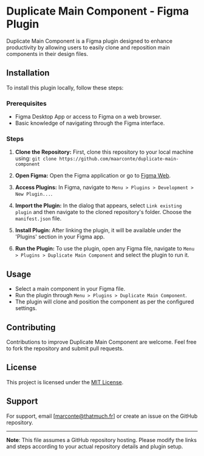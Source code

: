 # Duplicate Main Component - Figma Plugin

Duplicate Main Component is a Figma plugin designed to enhance productivity by allowing users to easily clone and reposition main components in their design files.

## Installation

To install this plugin locally, follow these steps:

### Prerequisites

- Figma Desktop App or access to Figma on a web browser.
- Basic knowledge of navigating through the Figma interface.

### Steps

1. **Clone the Repository:**
   First, clone this repository to your local machine using:
``` git clone https://github.com/maarconte/duplicate-main-component ```

2. **Open Figma:**
Open the Figma application or go to [Figma Web](https://www.figma.com/).

3. **Access Plugins:**
In Figma, navigate to `Menu > Plugins > Development > New Plugin...`.

4. **Import the Plugin:**
In the dialog that appears, select `Link existing plugin` and then navigate to the cloned repository's folder. Choose the `manifest.json` file.

5. **Install Plugin:**
After linking the plugin, it will be available under the 'Plugins' section in your Figma app.

6. **Run the Plugin:**
To use the plugin, open any Figma file, navigate to `Menu > Plugins > Duplicate Main Component` and select the plugin to run it.

## Usage

- Select a main component in your Figma file.
- Run the plugin through `Menu > Plugins > Duplicate Main Component`.
- The plugin will clone and position the component as per the configured settings.

## Contributing

Contributions to improve Duplicate Main Component are welcome. Feel free to fork the repository and submit pull requests.

## License

This project is licensed under the [MIT License](LICENSE).

## Support

For support, email [marconte@thatmuch.fr] or create an issue on the GitHub repository.

---

**Note**: This file assumes a GitHub repository hosting. Please modify the links and steps according to your actual repository details and plugin setup.

